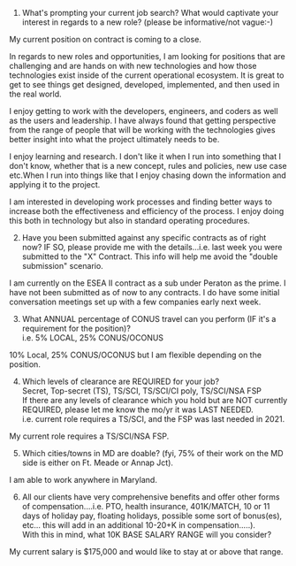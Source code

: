 1. What's prompting your current job search? What would captivate your interest in regards to a new role? (please be informative/not vague:-)  

My current position on contract is coming to a close.

In regards to new roles and opportunities, I am looking for positions that are challenging and are hands on with new technologies and how those technologies exist inside of the current operational ecosystem.  It is great to get to see things get designed, developed, implemented, and then used in the real world. 

I enjoy getting to work with the developers, engineers, and coders as well as the users and leadership. I have always found that getting perspective from the range of people that will be working with the technologies gives better insight into what the project ultimately needs to be. 

I enjoy learning and research. I don't like it when I run into something that I don't know, whether that is a new concept, rules and policies, new use case etc.When I run into things like that I enjoy chasing down the information and applying it to the project.

I am interested in developing work processes and finding better ways to increase both the effectiveness and efficiency of the process. I enjoy doing this both in technology but also in standard operating procedures. 

2. Have you been submitted against any specific contracts as of right now? IF SO, please provide me with the details...i.e. last week you were submitted to the "X" Contract. This info will help me avoid the "double submission" scenario.  

I am currently on the ESEA II contract as a sub under Peraton as the prime. I have not been submitted as of now to any contracts. I do have some initial conversation meetings set up with a few companies early next week. 

3. What ANNUAL percentage of CONUS travel can you perform (IF it's a requirement for the position)?  
i.e. 5% LOCAL, 25% CONUS/OCONUS  

10% Local, 25% CONUS/OCONUS but I am flexible depending on the position.

4. Which levels of clearance are REQUIRED for your job?  
Secret, Top-secret (TS), TS/SCI, TS/SCI/CI poly, TS/SCI/NSA FSP  
If there are any levels of clearance which you hold but are NOT currently REQUIRED, please let me know the mo/yr it was LAST NEEDED.  
i.e. current role requires a TS/SCI, and the FSP was last needed in 2021.  

My current role requires a TS/SCI/NSA FSP. 
  
5. Which cities/towns in MD are doable? (fyi, 75% of their work on the MD side is either on Ft. Meade or Annap Jct).  

I am able to work anywhere in Maryland. 
  
6. All our clients have very comprehensive benefits and offer other forms of compensation....i.e. PTO, health insurance, 401K/MATCH, 10 or 11 days of holiday pay, floating holidays, possible some sort of bonus(es), etc... this will add in an additional 10-20+K in compensation.....).   
With this in mind, what 10K BASE SALARY RANGE will you consider?

My current salary is $175,000 and would like to stay at or above that range. 